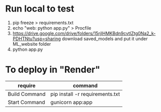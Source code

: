 # Run local to test
1. pip freeze > requirements.txt
2. echo "web: python app.py" > Procfile
3. https://drive.google.com/drive/folders/15rjIHMKBdn9cvtlZtg0Na2_k-PDHTNtu?usp=sharing
download saved_models and put it under ML_website folder
4. python app.py

# To deploy in "Render"
| require | command |
| ------- | ------- |
| Build Command | pip install -r requirements.txt |
| Start Command | gunicorn app:app |

